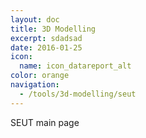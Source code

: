 ```yaml
---
layout: doc
title: 3D Modelling
excerpt: sdadsad
date: 2016-01-25
icon:
  name: icon_datareport_alt
color: orange
navigation:
  - /tools/3d-modelling/seut
---
```


SEUT main page